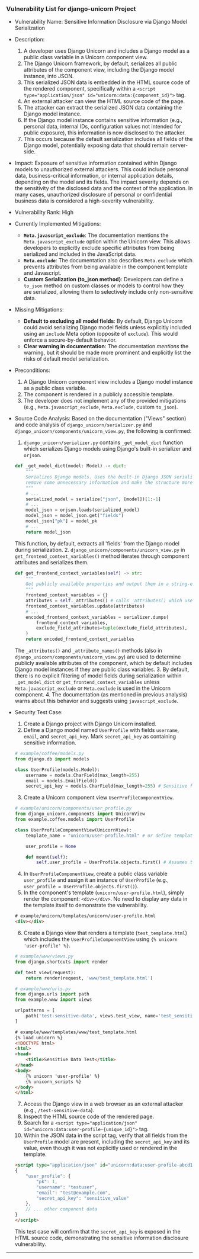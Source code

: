 ### Vulnerability List for django-unicorn Project

* Vulnerability Name: Sensitive Information Disclosure via Django Model Serialization

* Description:
    1. A developer uses Django Unicorn and includes a Django model as a public class variable in a Unicorn component view.
    2. The Django Unicorn framework, by default, serializes all public attributes of the component view, including the Django model instance, into JSON.
    3. This serialized JSON data is embedded in the HTML source code of the rendered component, specifically within a `<script type="application/json" id="unicorn:data:{component_id}">` tag.
    4. An external attacker can view the HTML source code of the page.
    5. The attacker can extract the serialized JSON data containing the Django model instance.
    6. If the Django model instance contains sensitive information (e.g., personal data, internal IDs, configuration values not intended for public exposure), this information is now disclosed to the attacker.
    7. This occurs because the default serialization includes all fields of the Django model, potentially exposing data that should remain server-side.

* Impact:
    Exposure of sensitive information contained within Django models to unauthorized external attackers. This could include personal data, business-critical information, or internal application details, depending on the model and its fields. The impact severity depends on the sensitivity of the disclosed data and the context of the application. In many cases, unauthorized disclosure of personal or confidential business data is considered a high-severity vulnerability.

* Vulnerability Rank: High

* Currently Implemented Mitigations:
    - **`Meta.javascript_exclude`**:  The documentation mentions the `Meta.javascript_exclude` option within the Unicorn view. This allows developers to explicitly exclude specific attributes from being serialized and included in the JavaScript data.
    - **`Meta.exclude`**: The documentation also describes `Meta.exclude` which prevents attributes from being available in the component template and Javascript.
    - **Custom Serialization (to_json method)**: Developers can define a `to_json` method on custom classes or models to control how they are serialized, allowing them to selectively include only non-sensitive data.

* Missing Mitigations:
    - **Default to excluding all model fields**: By default, Django Unicorn could avoid serializing Django model fields unless explicitly included using an `include` Meta option (opposite of `exclude`). This would enforce a secure-by-default behavior.
    - **Clear warning in documentation**: The documentation *mentions* the warning, but it should be made more prominent and explicitly list the risks of default model serialization.

* Preconditions:
    1. A Django Unicorn component view includes a Django model instance as a public class variable.
    2. The component is rendered in a publicly accessible template.
    3. The developer does not implement any of the provided mitigations (e.g., `Meta.javascript_exclude`, `Meta.exclude`, custom `to_json`).

* Source Code Analysis:
    Based on the documentation ("Views" section) and code analysis of `django_unicorn/serializer.py` and `django_unicorn/components/unicorn_view.py`, the following is confirmed:
    1. `django_unicorn/serializer.py` contains `_get_model_dict` function which serializes Django models using Django's built-in serializer and `orjson`.
    ```python
    def _get_model_dict(model: Model) -> dict:
        """
        Serializes Django models. Uses the built-in Django JSON serializer, but moves the data around to
        remove some unnecessary information and make the structure more compact.
        """
        # ...
        serialized_model = serialize("json", [model])[1:-1]
        # ...
        model_json = orjson.loads(serialized_model)
        model_json = model_json.get("fields")
        model_json["pk"] = model_pk
        # ...
        return model_json
    ```
    This function, by default, extracts all 'fields' from the Django model during serialization.
    2. `django_unicorn/components/unicorn_view.py` in `get_frontend_context_variables()` method iterates through component attributes and serializes them.
    ```python
    def get_frontend_context_variables(self) -> str:
        """
        Get publicly available properties and output them in a string-encoded JSON object.
        """
        frontend_context_variables = {}
        attributes = self._attributes() # calls _attributes() which uses _attribute_names() to get public attributes
        frontend_context_variables.update(attributes)
        # ...
        encoded_frontend_context_variables = serializer.dumps(
            frontend_context_variables,
            exclude_field_attributes=tuple(exclude_field_attributes),
        )
        return encoded_frontend_context_variables
    ```
    The `_attributes()` and `_attribute_names()` methods (also in `django_unicorn/components/unicorn_view.py`) are used to determine publicly available attributes of the component, which by default includes Django model instances if they are public class variables.
    3. By default, there is no explicit filtering of model fields during serialization within `_get_model_dict` or `get_frontend_context_variables` unless `Meta.javascript_exclude` or `Meta.exclude` is used in the Unicorn component.
    4. The documentation (as mentioned in previous analysis) warns about this behavior and suggests using `javascript_exclude`.

* Security Test Case:
    1. Create a Django project with Django Unicorn installed.
    2. Define a Django model named `UserProfile` with fields `username`, `email`, and `secret_api_key`. Mark `secret_api_key` as containing sensitive information.
    ```python
    # example/coffee/models.py
    from django.db import models

    class UserProfile(models.Model):
        username = models.CharField(max_length=255)
        email = models.EmailField()
        secret_api_key = models.CharField(max_length=255) # Sensitive field
    ```
    3. Create a Unicorn component view `UserProfileComponentView`.
    ```python
    # example/unicorn/components/user_profile.py
    from django_unicorn.components import UnicornView
    from example.coffee.models import UserProfile

    class UserProfileComponentView(UnicornView):
        template_name = "unicorn/user-profile.html" # or define template_html

        user_profile = None

        def mount(self):
            self.user_profile = UserProfile.objects.first() # Assumes there is at least one UserProfile in DB
    ```
    4. In `UserProfileComponentView`, create a public class variable `user_profile` and assign it an instance of `UserProfile` (e.g., `user_profile = UserProfile.objects.first()`).
    5. In the component's template (`unicorn/user-profile.html`), simply render the component: `<div></div>`. No need to display any data in the template itself to demonstrate the vulnerability.
    ```html
    # example/unicorn/templates/unicorn/user-profile.html
    <div></div>
    ```
    6. Create a Django view that renders a template (`test_template.html`) which includes the `UserProfileComponentView` using `{% unicorn 'user-profile' %}`.
    ```python
    # example/www/views.py
    from django.shortcuts import render

    def test_view(request):
        return render(request, 'www/test_template.html')

    # example/www/urls.py
    from django.urls import path
    from example.www import views

    urlpatterns = [
        path('test-sensitive-data', views.test_view, name='test_sensitive_data'),
    ]
    ```
    ```html
    # example/www/templates/www/test_template.html
    {% load unicorn %}
    <!DOCTYPE html>
    <html>
    <head>
        <title>Sensitive Data Test</title>
    </head>
    <body>
        {% unicorn 'user-profile' %}
        {% unicorn_scripts %}
    </body>
    </html>
    ```
    7. Access the Django view in a web browser as an external attacker (e.g., `/test-sensitive-data`).
    8. Inspect the HTML source code of the rendered page.
    9. Search for a `<script type="application/json" id="unicorn:data:user-profile-{unique_id}">` tag.
    10. Within the JSON data in the script tag, verify that all fields from the `UserProfile` model are present, including the `secret_api_key` and its value, even though it was not explicitly used or rendered in the template.
    ```html
    <script type="application/json" id="unicorn:data:user-profile-abcd123">
    {
        "user_profile": {
            "pk": 1,
            "username": "testuser",
            "email": "test@example.com",
            "secret_api_key": "sensitive_value"
        },
        // ... other component data
    }
    </script>
    ```
    This test case will confirm that the `secret_api_key` is exposed in the HTML source code, demonstrating the sensitive information disclosure vulnerability.

---
